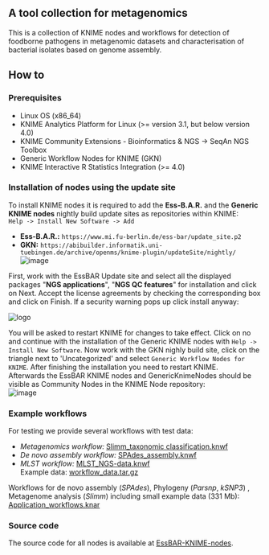 ## A tool collection for metagenomics
This is a collection of KNIME nodes and workflows for detection of foodborne pathogens in metagenomic datasets and characterisation of bacterial isolates based on genome assembly.

## How to
### Prerequisites
 - Linux OS (x86_64)
 - KNIME Analytics Platform for Linux (>= version 3.1, but below version 4.0)
 - KNIME Community Extensions - Bioinformatics & NGS -> SeqAn NGS Toolbox
 - Generic Workflow Nodes for KNIME (GKN) 
 - KNIME Interactive R Statistics Integration (>= 4.0)
 
### Installation of nodes using the update site  
To install KNIME nodes it is required to add the **Ess-B.A.R.** and the **Generic KNIME nodes** nightly build update sites as repositories within KNIME:   
```Help -> Install New Software -> Add```   
  - **Ess-B.A.R.:** ```https://www.mi.fu-berlin.de/ess-bar/update_site.p2```
  - **GKN:** ```https://abibuilder.informatik.uni-tuebingen.de/archive/openms/knime-plugin/updateSite/nightly/```   
![image](images/loaded_update_sites.png)   

First, work with the EssBAR Update site and select all the displayed packages  "**NGS applications**", "**NGS QC features**" for installation and click on Next. Accept the license agreements by checking the corresponding box and click on Finish.
If a security warning pops up click install anyway:  
   
![logo](images/unsigned_content-warning.png)    

You will be asked to restart KNIME for changes to take effect. Click on no and continue with the installation of the Generic KNIME nodes with ```Help -> Install New Software```. Now work with the GKN nighly build site, click on the triangle next to 'Uncategorized' and select ```Generic Workflow Nodes for KNIME```. After finishing the installation you need to restart KNIME.   
Afterwards the EssBAR KNIME nodes and GenericKnimeNodes should be visible as Community Nodes in the KNIME Node repository:   
![image](images/essbar_gkn_node_repository.png)   
   
### Example workflows
For testing we provide several workflows with test data:
 - _Metagenomics workflow:_ [Slimm_taxonomic classification.knwf](Slimm_taxonomic_classification.knwf)
 - _De novo assembly workflow:_ [SPAdes_assembly.knwf](SPAdes_assembly.knwf)
 - _MLST workflow:_ [MLST_NGS-data.knwf](MLST_NGS-data.knwf)  
 Example data: [workflow_data.tar.gz](https://www.mi.fu-berlin.de/ess-bar/workflow_data.tar.gz)   
    
 Workflows for de novo assembly (_SPAdes_), Phylogeny (_Parsnp_, _kSNP3_) , Metagenome analysis (_Slimm_) including small example data (331 Mb):
 [Application_workflows.knar](https://www.mi.fu-berlin.de/ess-bar/Application_workflows.knar)

### Source code
The source code for all nodes is available at [EssBAR-KNIME-nodes](https://github.com/kneubert/EssBAR-KNIME-nodes).
